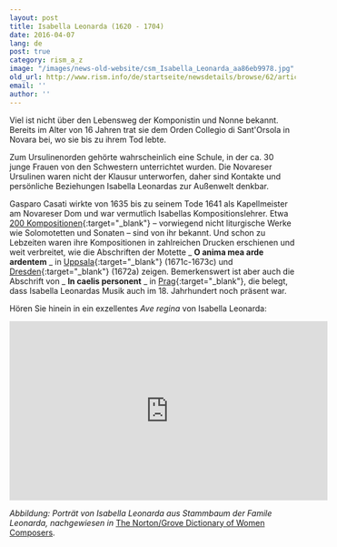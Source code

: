 ```yaml
---
layout: post
title: Isabella Leonarda (1620 - 1704)
date: 2016-04-07
lang: de
post: true
category: rism_a_z
image: "/images/news-old-website/csm_Isabella_Leonarda_aa86eb9978.jpg"
old_url: http://www.rism.info/de/startseite/newsdetails/browse/62/article/64/isabella-leonarda-1620-1704.html
email: ''
author: ''
---
```



Viel ist nicht über den Lebensweg der Komponistin und Nonne bekannt. Bereits im Alter von 16 Jahren trat sie dem Orden Collegio di Sant'Orsola in Novara bei, wo sie bis zu ihrem Tod lebte.

Zum Ursulinenorden gehörte wahrscheinlich eine Schule, in der ca. 30 junge Frauen von den Schwestern unterrichtet wurden. Die Novareser Ursulinen waren nicht der Klausur unterworfen, daher sind Kontakte und persönliche Beziehungen Isabella Leonardas zur Außenwelt denkbar.

Gasparo Casati wirkte von 1635 bis zu seinem Tode 1641 als Kapellmeister am Novareser Dom und war vermutlich Isabellas Kompositionslehrer. Etwa [200 Kompositionen](https://opac.rism.info/search?View=rism&author=isabella+leonarda){:target="_blank"} – vorwiegend nicht liturgische Werke wie Solomotetten und Sonaten – sind von ihr bekannt. Und schon zu Lebzeiten waren ihre Kompositionen in zahlreichen Drucken erschienen und weit verbreitet, wie die Abschriften der Motette _ **O anima mea arde ardentem** _ in [Uppsala](https://opac.rism.info/search?id=190024889){:target="_blank"} (1671c-1673c) und [Dresden](https://opac.rism.info/search?id=211004735){:target="_blank"} (1672a) zeigen. Bemerkenswert ist aber auch die Abschrift von _ **In caelis personent** _ in [Prag](https://opac.rism.info/search?id=550248630){:target="_blank"}, die belegt, dass Isabella Leonardas Musik auch im 18. Jahrhundert noch präsent war.



Hören Sie hinein in ein exzellentes _Ave regina_ von Isabella Leonarda:

<iframe width="560" height="315" src="https://www.youtube.com/embed/-gz75d_1_JA" frameborder="0" allowfullscreen></iframe>





_Abbildung: Porträt von Isabella Leonarda aus Stammbaum der Famile Leonarda, nachgewiesen in_ [The Norton/Grove Dictionary of Women Composers](http://books.google.com/books?id=IvoQQU1QL_QC&pg=PA233&lpg=PA233&dq=Isabella+Leonarda+portrait&source=bl&ots=iItqyKHtue&sig=JDWQoZo1okeR5_owLYPrf7KueAg&hl=en&sa=X&ei=xd8JUM7wDuan6wGVz8GHCg&ved=0CIMBEOgBMBQ#v=snippet&q=illustration&f=false).





<script type="text/javascript">var switchTo5x=true;</script><script type="text/javascript" src="http://w.sharethis.com/button/buttons.js"></script><script type="text/javascript">stLight.options({publisher: "9b601438-1ce1-49d8-bfd7-9cff5df54c17", doNotHash: false, doNotCopy: false, hashAddressBar: false});</script>